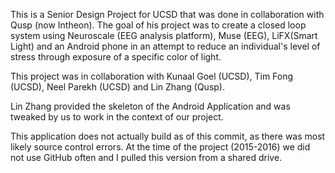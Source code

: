 This is a Senior Design Project for UCSD that was done in collaboration with Qusp (now Intheon). The goal of his project was to create a closed loop system using Neuroscale (EEG analysis platform), Muse (EEG), LiFX(Smart Light) and an Android phone in an attempt to reduce an individual's level of stress through exposure of a specific color of light. 

This project was in collaboration with Kunaal Goel (UCSD), Tim Fong (UCSD), Neel Parekh (UCSD) and Lin Zhang (Qusp).

Lin Zhang provided the skeleton of the Android Application and was tweaked by us to work in the context of our project.

This application does not actually build as of this commit, as there was most likely source control errors. At the time of the project (2015-2016) we did not use GitHub often and I pulled this version from a shared drive. 
